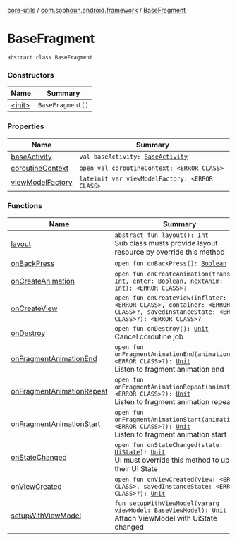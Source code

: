 [core-utils](../../index.md) / [com.sophoun.android.framework](../index.md) / [BaseFragment](./index.md)

# BaseFragment

`abstract class BaseFragment`

### Constructors

| Name | Summary |
|---|---|
| [&lt;init&gt;](-init-.md) | `BaseFragment()` |

### Properties

| Name | Summary |
|---|---|
| [baseActivity](base-activity.md) | `val baseActivity: `[`BaseActivity`](../-base-activity/index.md) |
| [coroutineContext](coroutine-context.md) | `open val coroutineContext: <ERROR CLASS>` |
| [viewModelFactory](view-model-factory.md) | `lateinit var viewModelFactory: <ERROR CLASS>` |

### Functions

| Name | Summary |
|---|---|
| [layout](layout.md) | `abstract fun layout(): `[`Int`](https://kotlinlang.org/api/latest/jvm/stdlib/kotlin/-int/index.html)<br>Sub class musts provide layout resource by override this method |
| [onBackPress](on-back-press.md) | `open fun onBackPress(): `[`Boolean`](https://kotlinlang.org/api/latest/jvm/stdlib/kotlin/-boolean/index.html) |
| [onCreateAnimation](on-create-animation.md) | `open fun onCreateAnimation(transit: `[`Int`](https://kotlinlang.org/api/latest/jvm/stdlib/kotlin/-int/index.html)`, enter: `[`Boolean`](https://kotlinlang.org/api/latest/jvm/stdlib/kotlin/-boolean/index.html)`, nextAnim: `[`Int`](https://kotlinlang.org/api/latest/jvm/stdlib/kotlin/-int/index.html)`): <ERROR CLASS>?` |
| [onCreateView](on-create-view.md) | `open fun onCreateView(inflater: <ERROR CLASS>, container: <ERROR CLASS>?, savedInstanceState: <ERROR CLASS>?): <ERROR CLASS>?` |
| [onDestroy](on-destroy.md) | `open fun onDestroy(): `[`Unit`](https://kotlinlang.org/api/latest/jvm/stdlib/kotlin/-unit/index.html)<br>Cancel coroutine job |
| [onFragmentAnimationEnd](on-fragment-animation-end.md) | `open fun onFragmentAnimationEnd(animation: <ERROR CLASS>?): `[`Unit`](https://kotlinlang.org/api/latest/jvm/stdlib/kotlin/-unit/index.html)<br>Listen to fragment animation end |
| [onFragmentAnimationRepeat](on-fragment-animation-repeat.md) | `open fun onFragmentAnimationRepeat(animation: <ERROR CLASS>?): `[`Unit`](https://kotlinlang.org/api/latest/jvm/stdlib/kotlin/-unit/index.html)<br>Listen to fragment animation repeat |
| [onFragmentAnimationStart](on-fragment-animation-start.md) | `open fun onFragmentAnimationStart(animation: <ERROR CLASS>?): `[`Unit`](https://kotlinlang.org/api/latest/jvm/stdlib/kotlin/-unit/index.html)<br>Listen to fragment animation start |
| [onStateChanged](on-state-changed.md) | `open fun onStateChanged(state: `[`UiState`](../../com.sophoun.android.framework.state/-ui-state/index.md)`): `[`Unit`](https://kotlinlang.org/api/latest/jvm/stdlib/kotlin/-unit/index.html)<br>UI must override this method to update their UI State |
| [onViewCreated](on-view-created.md) | `open fun onViewCreated(view: <ERROR CLASS>, savedInstanceState: <ERROR CLASS>?): `[`Unit`](https://kotlinlang.org/api/latest/jvm/stdlib/kotlin/-unit/index.html) |
| [setupWithViewModel](setup-with-view-model.md) | `fun setupWithViewModel(vararg viewModel: `[`BaseViewModel`](../-base-view-model/index.md)`): `[`Unit`](https://kotlinlang.org/api/latest/jvm/stdlib/kotlin/-unit/index.html)<br>Attach ViewModel with UiState changed |
